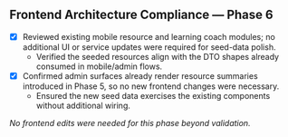 ## Frontend Architecture Compliance — Phase 6

- [x] Reviewed existing mobile resource and learning coach modules; no additional UI or service updates were required for seed-data polish.
  - Verified the seeded resources align with the DTO shapes already consumed in mobile/admin flows.
- [x] Confirmed admin surfaces already render resource summaries introduced in Phase 5, so no new frontend changes were necessary.
  - Ensured the new seed data exercises the existing components without additional wiring.

_No frontend edits were needed for this phase beyond validation._
